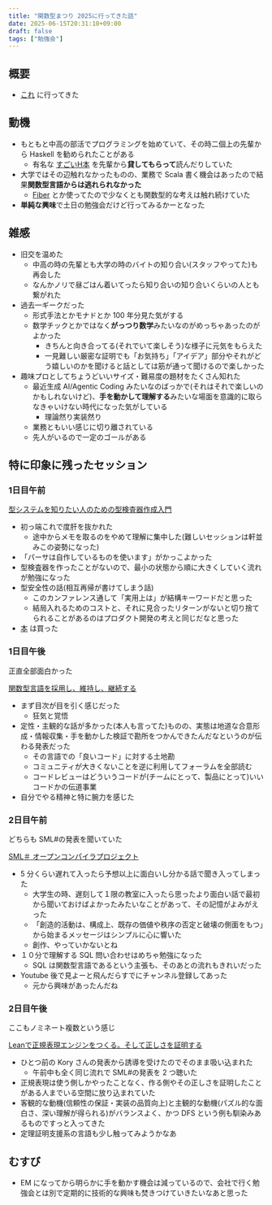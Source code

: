 ```yaml
---
title: "関数型まつり 2025に行ってきた話"
date: 2025-06-15T20:31:10+09:00
draft: false
tags: ["勉強会"]
---
```



## 概要
* [これ](https://fortee.jp/2025fp-matsuri) に行ってきた

## 動機
* もともと中高の部活でプログラミングを始めていて、その時二個上の先輩から Haskell を勧められたことがある
  * 有名な [すごいH本](https://www.amazon.co.jp/%E3%81%99%E3%81%94%E3%81%84Haskell%E3%81%9F%E3%81%AE%E3%81%97%E3%81%8F%E5%AD%A6%E3%81%BC%E3%81%86-Miran-Lipova%C4%8Da/dp/4274068854) を先輩から**貸してもらって**読んだりしていた
* 大学ではその辺触れなかったものの、業務で Scala 書く機会はあったので結果**関数型言語からは逃れられなかった**
  * [Fiber](https://zio.dev/reference/fiber/) とか使ってたので少なくとも関数型的な考えは触れ続けていた
* **単純な興味**で土日の勉強会だけど行ってみるかーとなった

<!--more-->

## 雑感
* 旧交を温めた
  * 中高の時の先輩とも大学の時のバイトの知り合い(スタッフやってた)も再会した
  * なんかノリで昼ごはん着いてったら知り合いの知り合いくらいの人とも繋がれた
* 過去一ギークだった
  * 形式手法とかモナドとか 100 年分見た気がする
  * 数学チックとかではなく**がっつり数学**みたいなのがめっちゃあったのがよかった
    * きちんと向き合ってる(それでいて楽しそう)な様子に元気をもらえた
    * 一見難しい厳密な証明でも「お気持ち」「アイデア」部分やそれがどう嬉しいのかを聞けると話としては筋が通って聞けるので楽しかった
* 趣味プロとしてちょうどいいサイズ・難易度の題材をたくさん知れた
  * 最近生成 AI/Agentic Coding みたいなのばっかで(それはそれで楽しいのかもしれないけど)、**手を動かして理解する**みたいな場面を意識的に取らなきゃいけない時代になった気がしている
    * 理論然り実装然り
  * 業務ともいい感じに切り離されている
  * 先人がいるので一定のゴールがある

## 特に印象に残ったセッション

### 1日目午前

[型システムを知りたい人のための型検査器作成入門](https://fortee.jp/2025fp-matsuri/proposal/5699c262-e04d-4f58-a6f5-34c390f36d0d)

* 初っ端これで度肝を抜かれた
  * 途中からメモを取るのをやめて理解に集中した(難しいセッションは軒並みこの姿勢になった)
* 「パーサは自作しているものを使います」がかっこよかった
* 型検査器を作ったことがないので、最小の状態から順に大きくしていく流れが勉強になった
* 型安全性の話(相互再帰が書けてしまう話)
  * このカンファレンス通して「実用上は」が結構キーワードだと思った
  * 結局入れるためのコストと、それに見合ったリターンがないと切り捨てられることがあるのはプロダクト開発の考えと同じだなと思った
* [本](https://www.lambdanote.com/products/type-systems) は買った

### 1日目午後

正直全部面白かった

[関数型言語を採用し、維持し、継続する](https://fortee.jp/2025fp-matsuri/proposal/76a0de1e-bf79-4c82-b50e-86caedaf1eb9)
* まず目次が目を引く感じだった
  * 狂気と覚悟
* 定性・主観的な話が多かった(本人も言ってた)ものの、実態は地道な合意形成・情報収集・手を動かした検証で勘所をつかんできたんだなというのが伝わる発表だった
  * その言語での「良いコード」に対する土地勘
  * コミュニティが大きくないことを逆に利用してフォーラムを全部読む
  * コードレビューはどういうコードが(チームにとって、製品にとって)いいコードかの伝道事業
* 自分でやる精神と特に腕力を感じた


### 2日目午前

どちらも SML#の発表を聞いていた

[SML＃ オープンコンパイラプロジェクト](https://fortee.jp/2025fp-matsuri/proposal/61fb241f-cfaa-448a-892d-277e93577198)

* 5 分くらい遅れて入ったら予想以上に面白いし分かる話で聞き入ってしまった
  * 大学生の時、遅刻して１限の教室に入ったら思ったより面白い話で最初から聞いておけばよかったみたいなことがあって、その記憶がよみがえった
  * 「創造的活動は、構成上、既存の価値や秩序の否定と破壊の側面をもつ」から始まるメッセージはシンプルに心に響いた
  * 創作、やっていかないとね
* １０分で理解する SQL 問い合わせはめちゃ勉強になった
  * SQL は関数型言語であるという主張も、そのあとの流れもきれいだった
* Youtube 後で見よーと飛んだらすでにチャンネル登録してあった
  * 元から興味があったんだね

### 2日目午後

ここもノミネート複数という感じ

[Leanで正規表現エンジンをつくる。そして正しさを証明する](https://fortee.jp/2025fp-matsuri/proposal/af94193a-4acb-4079-82a9-36bacfae3a20)

* ひとつ前の Kory さんの発表から誘導を受けたのでそのまま吸い込まれた
  * 午前中も全く同じ流れで SML#の発表を 2 つ聴いた
* 正規表現は使う側しかやったことなく、作る側やその正しさを証明したことがある人までいる空間に放り込まれていた
* 客観的な動機(信頼性の保証・実装の品質向上)と主観的な動機(パズル的な面白さ、深い理解が得られる)がバランスよく、かつ DFS という例も馴染みあるものですっと入ってきた
* 定理証明支援系の言語も少し触ってみようかなあ

## むすび
* EM になってから明らかに手を動かす機会は減っているので、会社で行く勉強会とは別で定期的に技術的な興味も焚きつけていきたいなあと思った
